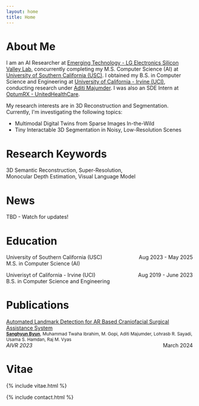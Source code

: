 ```yaml
---
layout: home
title: Home
---
```


# About Me

I am an AI Researcher at [Emerging Technology - LG Electronics Silicon Valley Lab](https://www.lgtechventures.com), concurrently completing my M.S. Computer Science (AI) at [University of Southern California (USC)](https://viterbischool.usc.edu). I obtained my B.S. in Computer Science and Engineering at [University of California - Irvine (UCI)](https://cs.ics.uci.edu), conducting research under [Aditi Majumder](https://ics.uci.edu/~majumder/). I was also an SDE Intern at [OptumRX - UnitedHealthCare](https://www2.optumrx.com).

My research interests are in 3D Reconstruction and Segmentation. Currently, I'm investigating the following topics:
- Multimodal Digital Twins from Sparse Images In-the-Wild
- Tiny Interactable 3D Segmentation in Noisy, Low-Resolution Scenes

# Research Keywords
3D Semantic Reconstruction, Super-Resolution, Monocular Depth Estimation, Visual Language Model

# News
TBD - Watch for updates!

# Education
University of Southern California (USC)
<span style="float:right;">Aug 2023 - May 2025</span>
<br/>
<span style="color:var(--color-text-highlight)">M.S. in Computer Science (AI)</span>

Univerisyt of California - Irvine (UCI)
<span style="float:right;">Aug 2019 - June 2023</span>
<br/>
<span style="color:var(--color-text-highlight)">B.S. in Computer Science and Engineering</span>

# Publications
[Automated Landmark Detection for AR Based Craniofacial Surgical Assistance System](https://link.springer.com/chapter/10.1007/978-981-99-9018-4_5)
<br/>
<span style="font-size:0.85em"><u><b>Sanghyun Byun</b></u>, Muhammad Twaha Ibrahim, M. Gopi, Aditi Majumder, Lohrasb R. Sayadi, Usama S. Hamdan, Raj M. Vyas</span>
<br/>
<i>AIVR 2023</i>
<span style="float:right;">March 2024</span>

# Vitae
{% include vitae.html %}

{% include contact.html %}